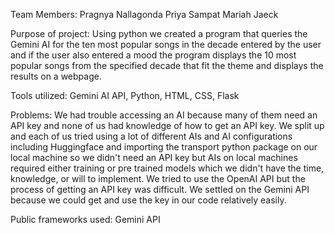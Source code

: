 Team Members:
Pragnya Nallagonda
Priya Sampat
Mariah Jaeck

Purpose of project: Using python we created a program that queries the Gemini AI for the ten most popular songs in the decade entered by the user and if the user also entered a mood the program displays the 10 most popular songs from the specified decade that fit the theme and displays the results on a webpage.

Tools utilized: Gemini AI API, Python, HTML, CSS, Flask

Problems: We had trouble accessing an AI because many of them need an API key and none of us had knowledge of how to get an API key. We split up and each of us tried using a lot of different AIs and AI configurations including Huggingface and importing the transport python package on our local machine so we didn't need an API key but AIs on local machines required either training or pre trained models which we didn't have the time, knowledge, or will to implement. We tried to use the OpenAI API but the process of getting an API key was difficult. We settled on the Gemini API because we could get and use the key in our code relatively easily.

Public frameworks used: Gemini API